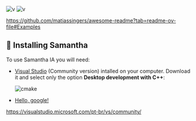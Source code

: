 
![v](https://img.shields.io/badge/version-0.1.1-blue) ![v](https://img.shields.io/badge/updated-April%2018,%20%202023-green)

https://github.com/matiassingers/awesome-readme?tab=readme-ov-file#Examples



## 🔧 Installing Samantha

To use Samantha IA you will need:
* [Visual Studio](https://visualstudio.microsoft.com/pt-br/vs/community/) (Community version) intalled on your computer. Download it and select only the option **Desktop development with C++**:

  ![cmake](https://github.com/[controlecidadao]/[samantha_ia]/images/cmake.png?raw=true)
  
* <a href="http://google.com/" target="_blank">Hello, google!</a>

https://visualstudio.microsoft.com/pt-br/vs/community/
